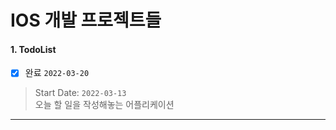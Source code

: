 # IOS 개발 프로젝트들

#### 1. TodoList
- [x] 완료 `2022-03-20`
> Start Date: `2022-03-13`<br />
> 오늘 할 일을 작성해놓는 어플리케이션
---